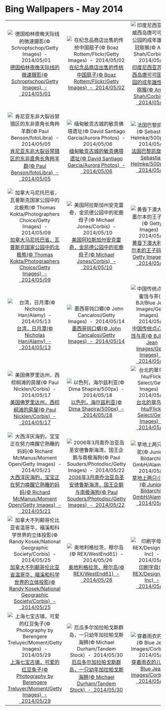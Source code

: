 # Bing Wallpapers - May 2014

| | | | |
|:-------------------------:|:-------------------------:|:-------------------------:|:-------------------------:|
| ![德国柏林夜晚天际线的微速摄影(© Schroptschop/Getty Images)  -  2014/05/01](https://bing.ee123.net/img/cn/fhd/2014/05/01.jpg)[德国柏林夜晚天际线的微速摄影(© Schroptschop/Getty Images)  -  2014/05/01](https://bing.ee123.net/img/cn/fhd/2014/05/01.jpg) | ![在纪念品商店出售的传统中国扇子(© Boaz Rottem/Flickr/Getty Images)  -  2014/05/02](https://bing.ee123.net/img/cn/fhd/2014/05/02.jpg)[在纪念品商店出售的传统中国扇子(© Boaz Rottem/Flickr/Getty Images)  -  2014/05/02](https://bing.ee123.net/img/cn/fhd/2014/05/02.jpg) | ![印度尼西亚苏拉威西岛唐可可国家公园的成年雄性黑冠猕猴(© Anup Shah/Corbis)  -  2014/05/03](https://bing.ee123.net/img/cn/fhd/2014/05/03.jpg)[印度尼西亚苏拉威西岛唐可可国家公园的成年雄性黑冠猕猴(© Anup Shah/Corbis)  -  2014/05/03](https://bing.ee123.net/img/cn/fhd/2014/05/03.jpg) | ![美国加州卡梅尔谷的橡树林(© Doug Steakley/Getty Images)  -  2014/05/04](https://bing.ee123.net/img/cn/fhd/2014/05/04.jpg)[美国加州卡梅尔谷的橡树林(© Doug Steakley/Getty Images)  -  2014/05/04](https://bing.ee123.net/img/cn/fhd/2014/05/04.jpg) |
| ![肯尼亚东非大裂谷禁猎区的东非直角长角羚羊群(© Paul Benson/fotoLibra)  -  2014/05/05](https://bing.ee123.net/img/cn/fhd/2014/05/05.jpg)[肯尼亚东非大裂谷禁猎区的东非直角长角羚羊群(© Paul Benson/fotoLibra)  -  2014/05/05](https://bing.ee123.net/img/cn/fhd/2014/05/05.jpg) | ![缅甸敏贡古城的敏贡佛塔遗址(© David Santiago Garcia/Aurora Photos)  -  2014/05/06](https://bing.ee123.net/img/cn/fhd/2014/05/06.jpg)[缅甸敏贡古城的敏贡佛塔遗址(© David Santiago Garcia/Aurora Photos)  -  2014/05/06](https://bing.ee123.net/img/cn/fhd/2014/05/06.jpg) | ![法国巴黎凯旋门(© Sebastian Helmke/500px)  -  2014/05/07](https://bing.ee123.net/img/cn/fhd/2014/05/07.jpg)[法国巴黎凯旋门(© Sebastian Helmke/500px)  -  2014/05/07](https://bing.ee123.net/img/cn/fhd/2014/05/07.jpg) | ![美国明尼苏达州的土拨鼠(© Jack Milchanowski/Visuals Unlimited, Inc/Getty Images)  -  2014/05/08](https://bing.ee123.net/img/cn/fhd/2014/05/08.jpg)[美国明尼苏达州的土拨鼠(© Jack Milchanowski/Visuals Unlimited, Inc/Getty Images)  -  2014/05/08](https://bing.ee123.net/img/cn/fhd/2014/05/08.jpg) |
| ![加拿大马尼托巴省，瓦普斯克国家公园中的北极熊(© Thomas Kokta/Photographers Choice/Getty Images)  -  2014/05/09](https://bing.ee123.net/img/cn/fhd/2014/05/09.jpg)[加拿大马尼托巴省，瓦普斯克国家公园中的北极熊(© Thomas Kokta/Photographers Choice/Getty Images)  -  2014/05/09](https://bing.ee123.net/img/cn/fhd/2014/05/09.jpg) | ![美国阿拉斯加州安克雷奇，金凯德公园中的驼鹿母子(© Michael Jones/Corbis)  -  2014/05/10](https://bing.ee123.net/img/cn/fhd/2014/05/10.jpg)[美国阿拉斯加州安克雷奇，金凯德公园中的驼鹿母子(© Michael Jones/Corbis)  -  2014/05/10](https://bing.ee123.net/img/cn/fhd/2014/05/10.jpg) | ![黄昏下澳大利亚墨尔本的王子码头(© Getty Images)  -  2014/05/11](https://bing.ee123.net/img/cn/fhd/2014/05/11.jpg)[黄昏下澳大利亚墨尔本的王子码头(© Getty Images)  -  2014/05/11](https://bing.ee123.net/img/cn/fhd/2014/05/11.jpg) | ![捷克共和国，捷克瑞士国家公园(© Filip Molcan/500px)  -  2014/05/12](https://bing.ee123.net/img/cn/fhd/2014/05/12.jpg)[捷克共和国，捷克瑞士国家公园(© Filip Molcan/500px)  -  2014/05/12](https://bing.ee123.net/img/cn/fhd/2014/05/12.jpg) |
| ![台湾，日月潭(© Nicholas Han/Alamy)  -  2014/05/13](https://bing.ee123.net/img/cn/fhd/2014/05/13.jpg)[台湾，日月潭(© Nicholas Han/Alamy)  -  2014/05/13](https://bing.ee123.net/img/cn/fhd/2014/05/13.jpg) | ![墨西哥钝口螈(© John Cancalosi/Getty Images)  -  2014/05/14](https://bing.ee123.net/img/cn/fhd/2014/05/14.jpg)[墨西哥钝口螈(© John Cancalosi/Getty Images)  -  2014/05/14](https://bing.ee123.net/img/cn/fhd/2014/05/14.jpg) | ![中国传统点心、蜜饯与茶(© BJI/Blue Jean Images/Getty Images)  -  2014/05/15](https://bing.ee123.net/img/cn/fhd/2014/05/15.jpg)[中国传统点心、蜜饯与茶(© BJI/Blue Jean Images/Getty Images)  -  2014/05/15](https://bing.ee123.net/img/cn/fhd/2014/05/15.jpg) | ![新加坡，从裕廊湖眺望裕华园(中国花园)(© Salvador III Manaois/Alamy)  -  2014/05/16](https://bing.ee123.net/img/cn/fhd/2014/05/16.jpg)[新加坡，从裕廊湖眺望裕华园(中国花园)(© Salvador III Manaois/Alamy)  -  2014/05/16](https://bing.ee123.net/img/cn/fhd/2014/05/16.jpg) |
| ![美国佛罗里达州，西棕榈滩的房屋(© Paul Nicklen/Corbis)  -  2014/05/17](https://bing.ee123.net/img/cn/fhd/2014/05/17.jpg)[美国佛罗里达州，西棕榈滩的房屋(© Paul Nicklen/Corbis)  -  2014/05/17](https://bing.ee123.net/img/cn/fhd/2014/05/17.jpg) | ![以色列，海尔兹利亚(© Dima Shapira/500px)  -  2014/05/18](https://bing.ee123.net/img/cn/fhd/2014/05/18.jpg)[以色列，海尔兹利亚(© Dima Shapira/500px)  -  2014/05/18](https://bing.ee123.net/img/cn/fhd/2014/05/18.jpg) | ![台北的翠鸟(© htu/Flickr Select/Getty Images)  -  2014/05/19](https://bing.ee123.net/img/cn/fhd/2014/05/19.jpg)[台北的翠鸟(© htu/Flickr Select/Getty Images)  -  2014/05/19](https://bing.ee123.net/img/cn/fhd/2014/05/19.jpg) | ![罂粟果实(© blickwinkel/Alamy)  -  2014/05/20](https://bing.ee123.net/img/cn/fhd/2014/05/20.jpg)[罂粟果实(© blickwinkel/Alamy)  -  2014/05/20](https://bing.ee123.net/img/cn/fhd/2014/05/20.jpg) |
| ![大西洋灰海豹，宝宝正在努力唤醒它熟睡的妈妈(© Richard McManus/Moment Open/Getty Images)  -  2014/05/21](https://bing.ee123.net/img/cn/fhd/2014/05/21.jpg)[大西洋灰海豹，宝宝正在努力唤醒它熟睡的妈妈(© Richard McManus/Moment Open/Getty Images)  -  2014/05/21](https://bing.ee123.net/img/cn/fhd/2014/05/21.jpg) | ![2006年3月南乔治亚岛圣安德鲁斯海湾，国王企鹅与南极海狗(© Paul Souders/Photodisc/Getty Images)  -  2014/05/22](https://bing.ee123.net/img/cn/fhd/2014/05/22.jpg)[2006年3月南乔治亚岛圣安德鲁斯海湾，国王企鹅与南极海狗(© Paul Souders/Photodisc/Getty Images)  -  2014/05/22](https://bing.ee123.net/img/cn/fhd/2014/05/22.jpg) | ![草地上两只小羊驼(© Juniors Bildarchiv GmbH/Alamy)  -  2014/05/23](https://bing.ee123.net/img/cn/fhd/2014/05/23.jpg)[草地上两只小羊驼(© Juniors Bildarchiv GmbH/Alamy)  -  2014/05/23](https://bing.ee123.net/img/cn/fhd/2014/05/23.jpg) | ![夕阳下雄伟的山川(© Ka Wing Yu/Alamy)  -  2014/05/24](https://bing.ee123.net/img/cn/fhd/2014/05/24.jpg)[夕阳下雄伟的山川(© Ka Wing Yu/Alamy)  -  2014/05/24](https://bing.ee123.net/img/cn/fhd/2014/05/24.jpg) |
| ![加拿大不列颠哥伦比亚省温哥华，福溪和科学世界的立体投影(© Randy Kosek/National Geographic Society/Corbis)  -  2014/05/25](https://bing.ee123.net/img/cn/fhd/2014/05/25.jpg)[加拿大不列颠哥伦比亚省温哥华，福溪和科学世界的立体投影(© Randy Kosek/National Geographic Society/Corbis)  -  2014/05/25](https://bing.ee123.net/img/cn/fhd/2014/05/25.jpg) | ![奥地利格拉茨，穆尔岛(© REX/WestEnd61)  -  2014/05/26](https://bing.ee123.net/img/cn/fhd/2014/05/26.jpg)[奥地利格拉茨，穆尔岛(© REX/WestEnd61)  -  2014/05/26](https://bing.ee123.net/img/cn/fhd/2014/05/26.jpg) | ![印刷字母(© REX/Design Pics Inc)  -  2014/05/27](https://bing.ee123.net/img/cn/fhd/2014/05/27.jpg)[印刷字母(© REX/Design Pics Inc)  -  2014/05/27](https://bing.ee123.net/img/cn/fhd/2014/05/27.jpg) | ![越南下龙湾(© AirPano)  -  2014/05/28](https://bing.ee123.net/img/cn/fhd/2014/05/28.jpg)[越南下龙湾(© AirPano)  -  2014/05/28](https://bing.ee123.net/img/cn/fhd/2014/05/28.jpg) |
| ![上海七宝古镇，可爱的红豆兔子(© Photography by Berengere Treluyer/Moment/Getty Images)  -  2014/05/29](https://bing.ee123.net/img/cn/fhd/2014/05/29.jpg)[上海七宝古镇，可爱的红豆兔子(© Photography by Berengere Treluyer/Moment/Getty Images)  -  2014/05/29](https://bing.ee123.net/img/cn/fhd/2014/05/29.jpg) | ![厄瓜多尔加拉帕戈斯群岛，一只幼年加拉帕戈斯海狮(© Michael Durham/Tandem Stock)  -  2014/05/30](https://bing.ee123.net/img/cn/fhd/2014/05/30.jpg)[厄瓜多尔加拉帕戈斯群岛，一只幼年加拉帕戈斯海狮(© Michael Durham/Tandem Stock)  -  2014/05/30](https://bing.ee123.net/img/cn/fhd/2014/05/30.jpg) | ![穿着雨衣的儿童(© Blue Jean Images/Corbis)  -  2014/05/31](https://bing.ee123.net/img/cn/fhd/2014/05/31.jpg)[穿着雨衣的儿童(© Blue Jean Images/Corbis)  -  2014/05/31](https://bing.ee123.net/img/cn/fhd/2014/05/31.jpg) |  |
